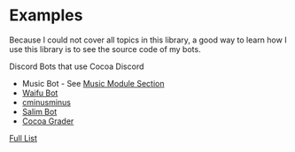 # Examples

Because I could not cover all topics in this library, a good way to learn
how I use this library is to see the source code of my bots.

Discord Bots that use Cocoa Discord

- Music Bot - See [Music Module Section](/music-module/intro)
- [Waifu Bot](https://github.com/Leomotors/waifu-bot)
- [cminusminus](https://github.com/Leomotors/cminusminus)
- [Salim Bot](https://github.com/Leomotors/Salim-Bot)
- [Cocoa Grader](https://github.com/Leomotors/cocoa-grader)

[Full List](https://github.com/Leomotors/cocoa-discord/network/dependents?package_id=UGFja2FnZS0yOTg1MDIyMTQw)
